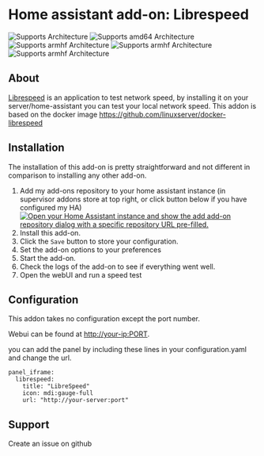 # Home assistant add-on: Librespeed

![Supports 
 Architecture][aarch64-shield] ![Supports amd64 Architecture][amd64-shield] ![Supports armhf Architecture][armhf-shield] ![Supports armhf Architecture][armv7-shield] ![Supports armhf Architecture][i386-shield]
 
## About

[Librespeed](https://librespeed.org/) is an application to test network speed, by installing it on your server/home-assistant you can test your local network speed.
This addon is based on the docker image https://github.com/linuxserver/docker-librespeed

## Installation

The installation of this add-on is pretty straightforward and not different in comparison to installing any other add-on.

1. Add my add-ons repository to your home assistant instance (in supervisor addons store at top right, or click button below if you have configured my HA)
   [![Open your Home Assistant instance and show the add add-on repository dialog with a specific repository URL pre-filled.](https://my.home-assistant.io/badges/supervisor_add_addon_repository.svg)](https://my.home-assistant.io/redirect/supervisor_add_addon_repository/?repository_url=https%3A%2F%2Fgithub.com%2Fmcflexus%2Fhassio-addons)
1. Install this add-on.
1. Click the `Save` button to store your configuration.
1. Set the add-on options to your preferences
1. Start the add-on.
1. Check the logs of the add-on to see if everything went well.
1. Open the webUI and run a speed test

## Configuration

This addon takes no configuration except the port number.

Webui can be found at <http://your-ip:PORT>.

you can add the panel by including these lines in your configuration.yaml and change the url.
```
panel_iframe:
  librespeed:
    title: "LibreSpeed"
    icon: mdi:gauge-full
    url: "http://your-server:port"
```

## Support

Create an issue on github

[aarch64-shield]: https://img.shields.io/badge/aarch64-yes-green.svg
[amd64-shield]: https://img.shields.io/badge/amd64-yes-green.svg
[armhf-shield]: https://img.shields.io/badge/armhf-yes-green.svg
[armv7-shield]: https://img.shields.io/badge/armv7-yes-green.svg
[i386-shield]: https://img.shields.io/badge/i386-yes-green.svg
